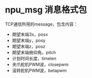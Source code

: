 # npu_msg 消息格式包

TCP通信所用的message，包含内容：

- 期望末端3x，posx
- 期望末端y，posy
- 期望末端z，posz
- 期望末端俯仰角，pitch
- 计划时间长度，timelen
- 夹爪舵机PWM波，closepwm
- 滚转舵机PWM波，betapwm
